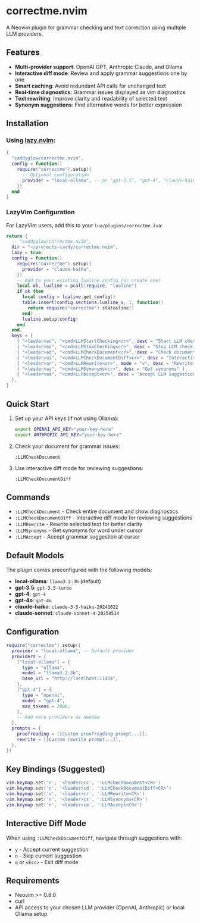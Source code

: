 # correctme.nvim

A Neovim plugin for grammar checking and text correction using multiple LLM providers.

## Features

- **Multi-provider support**: OpenAI GPT, Anthropic Claude, and Ollama
- **Interactive diff mode**: Review and apply grammar suggestions one by one
- **Smart caching**: Avoid redundant API calls for unchanged text
- **Real-time diagnostics**: Grammar issues displayed as vim diagnostics
- **Text rewriting**: Improve clarity and readability of selected text
- **Synonym suggestions**: Find alternative words for better expression

## Installation

### Using [lazy.nvim](https://github.com/folke/lazy.nvim):

```lua
{
  "caddyglow/correctme.nvim",
  config = function()
    require("correctme").setup({
      -- Optional configuration
      provider = "local-ollama", -- or "gpt-3.5", "gpt-4", "claude-haiku", "claude-sonnet"
    })
  end
}
```

### LazyVim Configuration

For LazyVim users, add this to your `lua/plugins/correctme.lua`:

```lua
return {
  -- "caddyglow/correctme.nvim",
  dir = "~/projects-caddy/correctme.nvim",
  lazy = true,
  config = function()
    require("correctme").setup({
      provider = "claude-haiku",
    })
    -- Add to your existing lualine config (or create one)
    local ok, lualine = pcall(require, "lualine")
    if ok then
      local config = lualine.get_config()
      table.insert(config.sections.lualine_x, 1, function()
        return require("correctme").statusline()
      end)
      lualine.setup(config)
    end
  end,
  keys = {
    { "<leader>ac", "<cmd>LLMStartChecking<cr>", desc = "Start LLM checking" },
    { "<leader>as", "<cmd>LLMStopChecking<cr>", desc = "Stop LLM checking" },
    { "<leader>ad", "<cmd>LLMCheckDocument<cr>", desc = "Check document once" },
    { "<leader>ai", "<cmd>LLMCheckDocumentDiff<cr>", desc = "Interactive document check" },
    { "<leader>ar", "<cmd>LLMRewrite<cr>", mode = "v", desc = "Rewrite selection" },
    { "<leader>ay", "<cmd>LLMSynonyms<cr>", desc = "Get synonyms" },
    { "<leader>aa", "<cmd>LLMAccept<cr>", desc = "Accept LLM suggestion" },
  },
}
```

## Quick Start

1. Set up your API keys (if not using Ollama):
   ```bash
   export OPENAI_API_KEY="your-key-here"
   export ANTHROPIC_API_KEY="your-key-here"
   ```

2. Check your document for grammar issues:
   ```vim
   :LLMCheckDocument
   ```

3. Use interactive diff mode for reviewing suggestions:
   ```vim
   :LLMCheckDocumentDiff
   ```

## Commands

- `:LLMCheckDocument` - Check entire document and show diagnostics
- `:LLMCheckDocumentDiff` - Interactive diff mode for reviewing suggestions
- `:LLMRewrite` - Rewrite selected text for better clarity
- `:LLMSynonyms` - Get synonyms for word under cursor
- `:LLMAccept` - Accept grammar suggestion at cursor

## Default Models

The plugin comes preconfigured with the following models:

- **local-ollama**: `llama3.2:3b` (default)
- **gpt-3.5**: `gpt-3.5-turbo`
- **gpt-4**: `gpt-4`
- **gpt-4o**: `gpt-4o`
- **claude-haiku**: `claude-3-5-haiku-20241022`
- **claude-sonnet**: `claude-sonnet-4-20250514`

## Configuration

```lua
require("correctme").setup({
  provider = "local-ollama", -- Default provider
  providers = {
    ["local-ollama"] = {
      type = "ollama",
      model = "llama3.2:3b",
      base_url = "http://localhost:11434",
    },
    ["gpt-4"] = {
      type = "openai",
      model = "gpt-4",
      max_tokens = 2000,
    },
    -- Add more providers as needed
  },
  prompts = {
    proofreading = [[Custom proofreading prompt...]],
    rewrite = [[Custom rewrite prompt...]],
  },
})
```

## Key Bindings (Suggested)

```lua
vim.keymap.set('n', '<leader>cc', ':LLMCheckDocument<CR>')
vim.keymap.set('n', '<leader>cd', ':LLMCheckDocumentDiff<CR>')
vim.keymap.set('v', '<leader>cr', ':LLMRewrite<CR>')
vim.keymap.set('n', '<leader>cs', ':LLMSynonyms<CR>')
vim.keymap.set('n', '<leader>ca', ':LLMAccept<CR>')
```

## Interactive Diff Mode

When using `:LLMCheckDocumentDiff`, navigate through suggestions with:
- `y` - Accept current suggestion
- `n` - Skip current suggestion  
- `q` or `<Esc>` - Exit diff mode

## Requirements

- Neovim >= 0.8.0
- curl
- API access to your chosen LLM provider (OpenAI, Anthropic) or local Ollama setup
